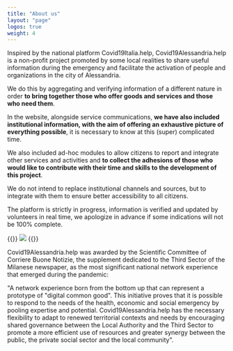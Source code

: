 ```yaml
---
title: "About us"
layout: "page"
logos: true
weight: 4
---
```


Inspired by the national platform Covid19Italia.help, Covid19Alessandria.help is a non-profit project promoted by some local realities to share useful information during the emergency and facilitate the activation of people and organizations in the city of Alessandria.

We do this by aggregating and verifying information of a different nature in order **to bring together those who offer goods and services and those who need them**.

In the website, alongside service communications, **we have also included institutional information, with the aim of offering an exhaustive picture of everything possible**, it is necessary to know at this (super) complicated time. 

We also included ad-hoc modules to allow citizens to report and integrate other services and activities and **to collect the adhesions of those who would like to contribute with their time and skills to the development of this project**.

We do not intend to replace institutional channels and sources, but to integrate with them to ensure better accessibility to all citizens.

The platform is strictly in progress, information is verified and updated by volunteers in real time, we apologize in advance if some indications will not be 100% complete.


{{<rawhtml>}}
<img src="/images/foto/gruppo Covid.jpg" class="img-fluid">
{{</rawhtml>}}

Covid19Alessandria.help was awarded by the Scientific Committee of Corriere Buone Notizie, the supplement dedicated to the Third Sector of the Milanese newspaper, as the most significant national network experience that emerged during the pandemic:

"A network experience born from the bottom up that can represent a prototype of \"digital common good\". This initiative proves that it is possible to respond to the needs of the health, economic and social emergency by pooling expertise and potential. Covid19Alessandria.help has the necessary flexibility to adapt to renewed territorial contexts and needs by encouraging shared governance between the Local Authority and the Third Sector to promote a more efficient use of resources and greater synergy between the public, the private social sector and the local community".

